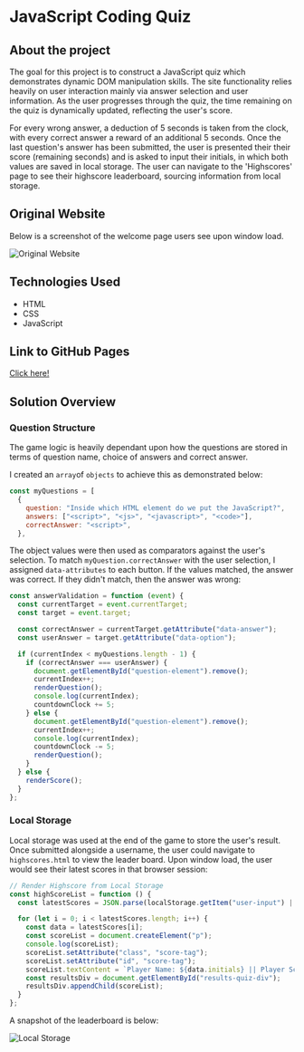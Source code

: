 # JavaScript Coding Quiz

## About the project

The goal for this project is to construct a JavaScript quiz which demonstrates dynamic DOM manipulation skills. The site functionality relies heavily on user interaction mainly via answer selection and user information. As the user progresses through the quiz, the time remaining on the quiz is dynamically updated, reflecting the user's score.

For every wrong answer, a deduction of 5 seconds is taken from the clock, with every correct answer a reward of an additional 5 seconds. Once the last question's answer has been submitted, the user is presented their their score (remaining seconds) and is asked to input their initials, in which both values are saved in local storage. The user can navigate to the 'Highscores' page to see their highscore leaderboard, sourcing information from local storage.

## Original Website

Below is a screenshot of the welcome page users see upon window load.

![Original Website](/javascript-code-quiz/assets/images/main-page-record-load.png)

## Technologies Used

- HTML
- CSS
- JavaScript

## Link to GitHub Pages

[Click here!](https://conorjkelly96.github.io/javascript-code-quiz/)

## Solution Overview

### Question Structure

The game logic is heavily dependant upon how the questions are stored in terms of question name, choice of answers and correct answer.

I created an `array`of `objects` to achieve this as demonstrated below:

```javascript
const myQuestions = [
  {
    question: "Inside which HTML element do we put the JavaScript?",
    answers: ["<script>", "<js>", "<javascript>", "<code>"],
    correctAnswer: "<script>",
  },
```

The object values were then used as comparators against the user's selection. To match `myQuestion.correctAnswer` with the user selection, I assigned `data-attributes` to each button. If the values matched, the answer was correct. If they didn't match, then the answer was wrong:

```javascript
const answerValidation = function (event) {
  const currentTarget = event.currentTarget;
  const target = event.target;

  const correctAnswer = currentTarget.getAttribute("data-answer");
  const userAnswer = target.getAttribute("data-option");

  if (currentIndex < myQuestions.length - 1) {
    if (correctAnswer === userAnswer) {
      document.getElementById("question-element").remove();
      currentIndex++;
      renderQuestion();
      console.log(currentIndex);
      countdownClock += 5;
    } else {
      document.getElementById("question-element").remove();
      currentIndex++;
      console.log(currentIndex);
      countdownClock -= 5;
      renderQuestion();
    }
  } else {
    renderScore();
  }
};
```

### Local Storage

Local storage was used at the end of the game to store the user's result. Once submitted alongside a username, the user could navigate to `highscores.html` to view the leader board. Upon window load, the user would see their latest scores in that browser session:

```javascript
// Render Highscore from Local Storage
const highScoreList = function () {
  const latestScores = JSON.parse(localStorage.getItem("user-input") || "[]");

  for (let i = 0; i < latestScores.length; i++) {
    const data = latestScores[i];
    const scoreList = document.createElement("p");
    console.log(scoreList);
    scoreList.setAttribute("class", "score-tag");
    scoreList.setAttribute("id", "score-tag");
    scoreList.textContent = `Player Name: ${data.initials} || Player Score: ${data.score}`;
    const resultsDiv = document.getElementById("results-quiz-div");
    resultsDiv.appendChild(scoreList);
  }
};
```

A snapshot of the leaderboard is below:

![Local Storage](/javascript-code-quiz/assets/images/localstorage.png)
